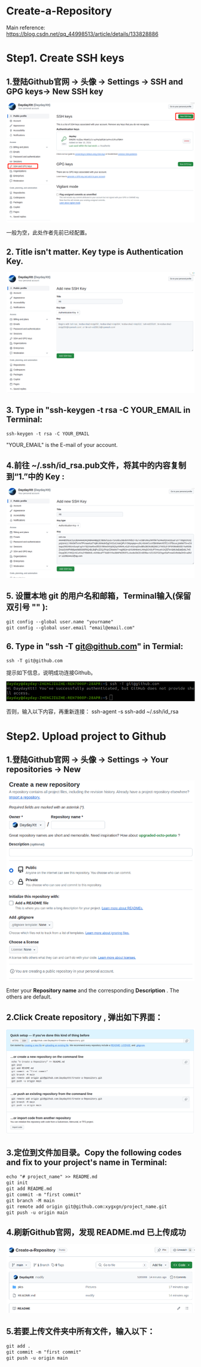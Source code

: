 # Create-a-Repository

Main reference: https://blog.csdn.net/qq_44998513/article/details/133828886

# Step1. Create SSH keys

## 1.登陆Github官网 -> 头像 -> Settings -> SSH and GPG keys-> New SSH key

![image](https://github.com/DaydayXtt/Create-a-Repository/blob/main/pics/SSH_1.png)

一般为空，此处作者先前已经配置。

## 2. **Title** isn't matter. **Key type** is Authentication Key.

![image](https://github.com/DaydayXtt/Create-a-Repository/blob/main/pics/SSH_2.png)

## 3. Type in "ssh-keygen -t rsa -C YOUR_EMAIL in Terminal:
    ssh-keygen -t rsa -C YOUR_EMAIL

"YOUR_EMAIL" is the E-mail of your account.

## 4.前往 ~/.ssh/id_rsa.pub文件，将其中的内容复制到“1.”中的 **Key** :

![image](https://github.com/DaydayXtt/Create-a-Repository/blob/main/pics/SSH_3.png)

## 5. 设置本地 git 的用户名和邮箱，Terminal输入(保留双引号 **""** ):
    git config --global user.name "yourname"
    git config --global user.email "email@email.com"
## 6. Type in "ssh -T git@github.com" in Termial:
    ssh -T git@github.com

提示如下信息，说明成功连接Github。

![image](https://github.com/DaydayXtt/Create-a-Repository/blob/main/pics/SSH_4.png)

否则，输入以下内容，再重新连接：
    ssh-agent -s
    ssh-add ~/.ssh/id_rsa

# Step2. Upload project to Github
## 1.登陆Github官网 -> 头像 -> Settings -> Your repositories -> New

![image](https://github.com/DaydayXtt/Create-a-Repository/blob/main/pics/Git_1.png)

Enter your **Repository name** and the corresponding **Description** .
The others are default.

## 2.Click **Create repository** , 弹出如下界面：

![image](https://github.com/DaydayXtt/Create-a-Repository/blob/main/pics/Quick%20start.png)

## 3.定位到文件加目录。Copy the following codes and fix to your project's name in Terminal:

    echo "# project_name" >> README.md
    git init
    git add README.md
    git commit -m "first commit"
    git branch -M main
    git remote add origin git@github.com:xygxgn/project_name.git
    git push -u origin main

## 4.刷新Github官网，发现 **README.md** 已上传成功

![image](https://github.com/DaydayXtt/Create-a-Repository/blob/main/pics/Git_2.png)

## 5.若要上传文件夹中所有文件，输入以下：

    git add . 
    git commit -m "first commit"
    git push -u origin main
    